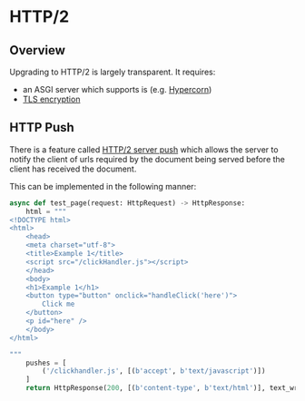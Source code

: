 # HTTP/2

## Overview

Upgrading to HTTP/2 is largely transparent. It requires:

- an ASGI server which supports is (e.g. [Hypercorn](https://pgjones.gitlab.io/hypercorn/))
- [TLS encryption](ssl.md)

## HTTP Push

There is a feature called [HTTP/2 server push](https://en.wikipedia.org/wiki/HTTP/2_Server_Push)
which allows the server to notify the client of urls
required by the document being served before the client has received the document.

This can be implemented in the following manner:

```python
async def test_page(request: HttpRequest) -> HttpResponse:
    html = """
<!DOCTYPE html>
<html>
    <head>
    <meta charset="utf-8">
    <title>Example 1</title>
    <script src="/clickHandler.js"></script>
    </head>
    <body>
    <h1>Example 1</h1>
    <button type="button" onclick="handleClick('here')">
        Click me
    </button>
    <p id="here" />
    </body>
</html>

"""
    pushes = [
        ('/clickhandler.js', [(b'accept', b'text/javascript')])
    ]
    return HttpResponse(200, [(b'content-type', b'text/html')], text_writer(html), pushes)
```
